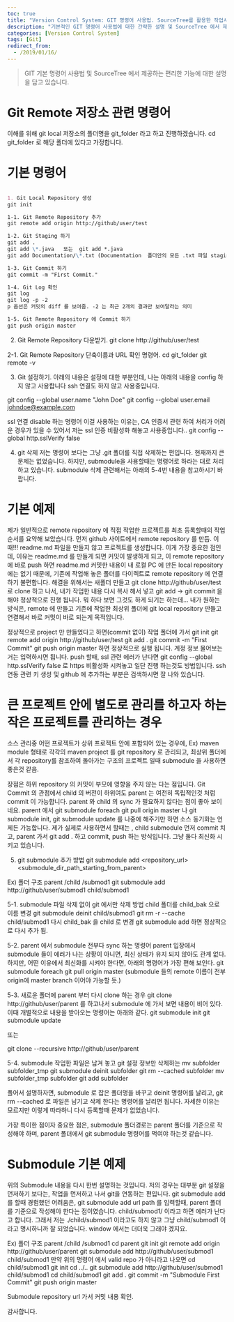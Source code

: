 ```yaml
---
toc: true
title: "Version Control System: GIT 명령어 사용법. SourceTree를 활용한 작업시 장점"
description: "기본적인 GIT 명령어 사용법에 대한 간략한 설명 및 SourceTree 에서 제공하는 기능에 대한 편리한 부분을 정리한 글입니다."
categories: [Version Control System]
tags: [Git]
redirect_from:
  - /2019/01/16/
---
```


> GIT 기본 명령어 사용법 및 SourceTree 에서 제공하는 편리한 기능에 대한 설명을 담고 있습니다.

# Git Remote 저장소 관련 명령어

이해를 위해 git local 저장소의 폴더명을 git_folder 라고 하고 진행하겠습니다.
cd git_folder 로 해당 폴더에 있다고 가정합니다.

# 기본 명령어

```md

1. Git Local Repository 생성
git init

1-1. Git Remote Repository 추가
git remote add origin http://github/user/test

1-2. Git Staging 하기
git add .
git add \*.java   또는  git add *.java
git add Documentation/\*.txt (Documentation  폴더안의 모든 .txt 파일 staging)

1-3. Git Commit 하기
git commit -m "First Commit."

1-4. Git Log 확인
git log
git log -p -2 
p 옵션은 커밋의 diff 를 보여줌. -2 는 최근 2개의 결과만 보여달라는 의미

1-5. Git Remote Repository 에 Commit 하기
git push origin master
```

2. Git Remote Repository 다운받기.
git clone http://github/user/test

2-1. Git Remote Repository 단축이름과 URL 확인 명령어.
cd git_folder
git remote -v


3. Git 설정하기.
아래의 내용은 설정에 대한 부분인데, 나는 아래의 내용을 config 하지 않고 사용합니다
ssh 연결도 하지 않고 사용중입니다.

git config --global user.name "John Doe"
git config --global user.email johndoe@example.com

ssl 연결 disable 하는 명령어
이걸 사용하는 이유는, CA 인증서 관련 하여 처리가 어려운 경우가 있을 수 있어서 저는 ssl 인증 비활성화 해놓고 사용중입니다..
git config --global http.sslVerify false

4. git 삭제
저는 명령어 보다는 그냥 .git 폴더를 직접 삭제하는 편입니다. 
현재까지 큰 문제는 없었습니다. 하지만, submodule을 사용할때는 명령어로 하라는 대로 처리하고 있습니다.
submodule 삭제 관련해서는 아래의 5-4번 내용을 참고하시기 바랍니다.

# 기본 예제
제가 일반적으로 remote repository 에 직접 작업한 프로젝트를 최초 등록할때의 작업 순서를 요약해 보았습니다.
먼저 github 사이트에서 remote repository 를 만듬. 이때!!! readme.md 파일을 만들지 않고 프로젝트를 생성합니다.
이게 가장 중요한 점인데, 이유는 readme.md 를 만들게 되면 커밋이 발생하게 되고, 이 remote repository 에 
바로 push 하면 readme.md 커밋한 내용이 내 로컬 PC 에 만든 local repository 에는 없기 때문에, 
기존에 작업해 놓은 폴더를 다이렉트로 remote repository 에 연결하기 불편합니다.
해결을 위해서는 새폴더 만들고 git clone http://github/user/test 로 clone 하고 나서,
내가 작업한 내용 다시 복사 해서 넣고 git add -> git commit 을 해야 정상적으로 진행 됩니다.
뭐 하다 보면 그것도 하게 되기는 하는데... 내가 원하는 방식은,
remote 에 만들고 기존에 작업한 최상위 폴더에 git local repository 만들고 연결해서 바로 커밋이 바로 되는게 목적입니다.

정상적으로 project 만 만들었다고 하면(commit 없이)
작업 폴더에 가서
git init
git remote add origin http://github/user/test
git add .
git commit -m "First Commit"
git push origin master 
하면 정상적으로 실행 됩니다. 계정 정보 물어보는거는 입력하시면 됩니다.
push 할때, ssl 관련 에러가 난다면 
git config --global http.sslVerify false
로 https 비활성화 시켜놓고 일단 진행 하는것도 방법입니다.
ssh 연동 관련 키 생성 및 github 에 추가하는 부분은 검색하시면 잘 나와 있습니다.


# 큰 프로젝트 안에 별도로 관리를 하고자 하는 작은 프로젝트를 관리하는 경우
소스 관리중 어떤 프로젝트가 상위 프로젝트 안에 포함되어 있는 경우에,
Ex) maven module 형태로 각각의 maven project 를 git repository 로 관리되고, 
최상위 폴더에서 각 repository를 참조하여 돌아가는 구조의 프로젝트 일때 submodule 을 사용하면 좋은것 같음.

장점은 하위 repository 의 커밋이 부모에 영향을 주지 않는 다는 점입니다.
Git Commit 의 관점에서 child 의 버전이 하위여도 parent 는 여전히 독립적인것 처럼 commit 이 가능합니다.
parent 와 child 의 sync 가 필요하지 않다는 점이 좋아 보이네요. 
parent 에서 git submodule foreach git pull origin master 나 git submodule init, git submodule update 를 나중에 해주기만 하면
소스 동기화는 언제든 가능합니다.
제가 실제로 사용하면서 할때는 , child submodule 먼저 commit 치고, parent 가서 git add . 하고 commit, push 하는 방식입니다.
그냥 둘다 최신화 시키고 있습니다.


5. git submodule 추가 방법
git submodule add <repository_url> <submodule_dir_path_starting_from_parent>

Ex) 폴더 구조
parent
	/child
		/submod1
git submodule add http://github/user/submod1 child/submod1

5-1. submodule 파일 삭제 없이 git 에서만 삭제 방법
child 폴더를 child_bak 으로 이름 변경
git submodule deinit child/submod1
git rm -r --cache child/submod1 
다시 child_bak 을 child 로 변경
git submodule add 하면 정상적으로 다시 추가 됨.

5-2. parent 에서 submodule 전부다 sync 하는 명령어
parent 입장에서 submodule 들이 에러가 나는 상황이 아니면, 최신 상태가 유지 되지 않아도 관계 없다.
하지만, 어떤 이유에서 최신화를 시켜야 한다면, 아래의 명령어가 가장 편해 보인다.
git submodule foreach git pull origin master (submodule 들의 remote 이름이 전부 origin에 master branch 이어야 가능할 듯.)

5-3. 새로운 폴더에 parent 부터 다시 clone 하는 경우
git clone http://github/user/parent 를 하고나서 submodule 에 가서 보면 내용이 비어 있다.
이때 개별적으로 내용을 받아오는 명령어는 아래와 같다.
git submodule init
git submodule update

또는

git clone --recursive http://github/user/parent

5-4. submodule 작업한 파일은 남겨 놓고 git 설정 정보만 삭제하는
mv subfolder subfolder_tmp
git submodule deinit subfolder
git rm --cached subfolder
mv subfolder_tmp subfolder
git add subfolder

풀어서 설명하자면, submodule 로 잡은 폴더명을 바꾸고 deinit 명령어를 날리고, git rm --cached 로 파일은 남기고 삭제 한다는
명령어를 날리면 됩니다. 자세한 이유는 모르지만 이렇게 따라하니 다시 등록할때 문제가 없었습니다.

가장 특이한 점이자 중요한 점은, submodule 폴더경로는 parent 폴더를 기준으로 작성해야 하며, parent 폴더에서 git submodule
명령어를 먹여야 하는것 같습니다.

# Submodule 기본 예제

위의 Submodule 내용을 다시 한번 설명하는 것입니다.
저의 경우는 대부분 git 설정을 먼저하기 보다는, 작업을 먼저하고 나서 git을 연동하는 편입니다.
git submodule add 를 할때 경험했던 어려움은,
git submodule add url path 를 입력할때, parent 폴더를 기준으로 작성해야 한다는 점이였습니다.
child/submod1/ 이라고 하면 에러가 난다고 합니다. 그래서 저는 ./child/submod1 이라고도 하지 않고 그냥
child/submod1 이라고 명시하니까 잘 되었습니다. window 에서는 더더욱 그래야 겠지요.

Ex) 폴더 구조
parent
	/child
		/submod1
cd parent
git init
git remote add origin http://github/user/parent
git submodule add http://github/user/submod1 child/submod1
만약 위의 명령어 에서 valid repo 가 아니라고 나오면
cd child/submod1
git init
cd ../..
git submodule add http://github/user/submod1 child/submod1
cd child/submod1
git add .
git commit -m "Submodule First Commit"
git push origin master

Submodule repository url 가서 커밋 내용 확인.

감사합니다.

[^1]: This is a footnote.

[kramdown]: https://kramdown.gettalong.org/
[My Blog]: https://marindie.github.io